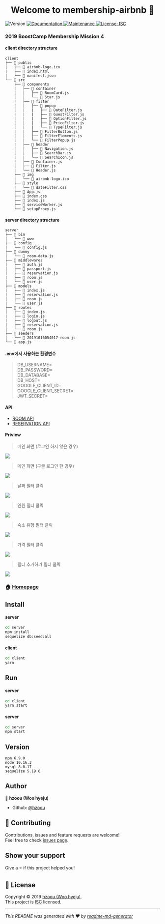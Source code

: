 <h1 align="center">Welcome to membership-airbnb 👋</h1>
<p>
  <img alt="Version" src="https://img.shields.io/badge/version-1.0.0-blue.svg?cacheSeconds=2592000" />
  <a href="https://github.com/hzoou/membership-airbnb#readme" target="_blank">
    <img alt="Documentation" src="https://img.shields.io/badge/documentation-yes-brightgreen.svg" />
  </a>
  <a href="https://github.com/hzoou/membership-airbnb/graphs/commit-activity" target="_blank">
    <img alt="Maintenance" src="https://img.shields.io/badge/Maintained%3F-yes-green.svg" />
  </a>
  <a href="https://github.com/hzoou/membership-airbnb/blob/master/LICENSE" target="_blank">
    <img alt="License: ISC" src="https://img.shields.io/github/license/hzoou/membership-airbnb" />
  </a>
</p>

### 2019 BoostCamp Membership Mission 4
#### client directory structure
  ```
  client
  ├── 📂 public
  |   ├── 📄 airbnb-logo.ico
  |   ├── 📄 index.html
  |   └── 📄 manifest.json
  └── 📂 src
      ├── 📂 components
      |   ├── 📂 container
      |   |   ├── 📄 RoomCard.js
      |   |   └── 📄 Star.js
      |   ├── 📂 filter
      |   |   ├── 📂 popup
      |   |   |   ├── 📄 DateFilter.js
      |   |   |   ├── 📄 GuestFilter.js
      |   |   |   ├── 📄 OptionFilter.js
      |   |   |   ├── 📄 PriceFilter.js
      |   |   |   └── 📄 TypeFilter.js
      |   |   ├── 📄 FilterButton.js
      |   |   ├── 📄 FilterElements.js
      |   |   └── 📄 FilterPopup.js
      |   ├── 📂 header
      |   |   ├── 📄 Navigation.js
      |   |   ├── 📄 SearchBar.js
      |   |   └── 📄 SearchIcon.js
      |   ├── 📄 Container.js
      |   ├── 📄 Filter.js
      |   └── 📄 Header.js
      ├── 📂 img
      |   └── 📄 airbnb-logo.ico
      ├── 📂 style
      |   └── 📄 dateFilter.css
      ├── 📄 App.js
      ├── 📄 index.css
      ├── 📄 index.js
      ├── 📄 serviceWorker.js
      └── 📄 setupProxy.js
  ```

#### server directory structure
  ```
  server
  ├── 📂 bin
  |   └── 📄 www
  ├── 📂 config
  |   └── 📄 config.js
  ├── 📂 dummy
  |   └── 📄 room-data.js
  ├── 📂 middlewares
  |   ├── 📄 auth.js
  |   ├── 📄 passport.js
  |   ├── 📄 reservation.js
  |   ├── 📄 room.js
  |   └── 📄 user.js
  ├── 📂 models
  |   ├── 📄 index.js
  |   ├── 📄 reservation.js
  |   ├── 📄 room.js
  |   └── 📄 user.js
  ├── 📂 routes
  |   ├── 📄 index.js
  |   ├── 📄 login.js
  |   ├── 📄 logout.js
  |   ├── 📄 reservation.js
  |   └── 📄 room.js
  ├── 📂 seeders
  |   └── 📄 20191016054017-room.js
  └── 📄 app.js
  ```

#### .env에서 사용하는 환경변수
> DB_USERNAME=\
> DB_PASSWORD=\
> DB_DATABASE=\
> DB_HOST=\
> GOOGLE_CLIENT_ID=\
> GOOGLE_CLIENT_SECRET=\
> JWT_SECRET=

#### API
- [ROOM API](https://github.com/hzoou/membership-airbnb/wiki/ROOM-API)
- [RESERVATION API](https://github.com/hzoou/membership-airbnb/wiki/RESERVATION-API)

#### Priview
> 메인 화면 (로그인 하지 않은 경우)
> 
![](https://i.imgur.com/hfZqHnA.jpg)

> 메인 화면 (구글 로그인 한 경우)
> 
![](https://i.imgur.com/TkOepsY.jpg)


> 날짜 필터 클릭
> 
![](https://i.imgur.com/E4U3q9s.png)

> 인원 필터 클릭
>
![](https://i.imgur.com/auEHbue.jpg)

> 숙소 유형 필터 클릭
> 
![](https://i.imgur.com/qk4vM0R.jpg)

> 가격 필터 클릭
> 
![](https://i.imgur.com/NgraFhT.jpg)

> 필터 추가하기 필터 클릭
> 
![](https://i.imgur.com/TNWnhKm.jpg)




### 🏠 [Homepage](https://github.com/hzoou/membership-airbnb#readme)

## Install
#### server
```sh
cd server
npm install
sequelize db:seed:all
```


#### client
```sh
cd client
yarn
```

## Run

#### server
```sh
cd client
yarn start
```

#### server
```sh
cd server
npm start
```

## Version
```shell script
npm 6.9.0
node 10.16.3
mysql 8.0.17
sequelize 5.19.6
```

## Author

👤 **hzoou (Woo hyeju)**

* Github: [@hzoou](https://github.com/hzoou)

## 🤝 Contributing

Contributions, issues and feature requests are welcome!<br />Feel free to check [issues page](https://github.com/hzoou/membership-airbnb/issues).

## Show your support

Give a ⭐️ if this project helped you!

## 📝 License

Copyright © 2019 [hzoou (Woo hyeju)](https://github.com/hzoou).<br />
This project is [ISC](https://github.com/hzoou/membership-airbnb/blob/master/LICENSE) licensed.

***
_This README was generated with ❤️ by [readme-md-generator](https://github.com/kefranabg/readme-md-generator)_
